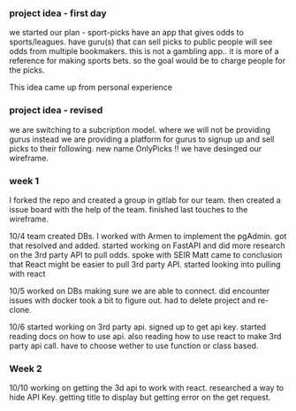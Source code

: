 ### project idea - first day ###

we started our plan - sport-picks
have an app that gives odds to sports/leagues. have guru(s) that can sell picks to public
people will see odds from multiple bookmakers. this is not a gambling app.. it is more of a reference for making sports bets. so the goal would be to charge people for the picks.

This idea came up from personal experience 

 
### project idea - revised ### 

we are switching to a subcription model. where we will not be providing gurus instead we are providing a platform for gurus to signup up and sell picks to their following. new name OnlyPicks !! 
we have desinged our wireframe.

### week 1 ### 
I forked the repo and created a group in gitlab for our team. then created a issue board with the help of the team. finished last touches to the wireframe.

10/4 
team created DBs. I worked with  Armen to implement the pgAdmin. got that resolved and added.
started working on FastAPI and did more research on the 3rd party API to pull odds. spoke with SEIR Matt came to conclusion that React might be easier to pull 3rd party API. started looking into pulling with react

10/5
worked on DBs making sure we are able to connect. did encounter issues with docker took a bit to figure out. had to delete project and re-clone. 

10/6
started working on 3rd party api. signed up to get api key. started reading docs on how to use api. also reading how to use react to make 3rd party api call. have to choose wether to use function or class based.


### Week 2 ### 
10/10
working on getting the 3d api to work with react. researched a way to hide API Key. getting title to display but getting error on the get request. 